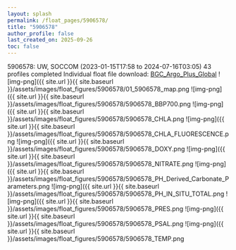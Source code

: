 ```yaml
---
layout: splash
permalink: /float_pages/5906578/
title: "5906578"
author_profile: false
last_created_on: 2025-09-26
toc: false
---
```

 
5906578: UW, SOCCOM (2023-01-15T17:58 to 2024-07-16T03:05)
43 profiles completed
Individual float file download: [BGC_Argo_Plus_Global](https://ftp.soest.hawaii.edu/bgc_argo_plus/Individual_Floats/outliers_removed/5906578_Sprof_processed.nc)
![img-png]({{ site.url }}{{ site.baseurl }}/assets/images/float_figures/5906578/01_5906578_map.png
![img-png]({{ site.url }}{{ site.baseurl }}/assets/images/float_figures/5906578/5906578_BBP700.png
![img-png]({{ site.url }}{{ site.baseurl }}/assets/images/float_figures/5906578/5906578_CHLA.png
![img-png]({{ site.url }}{{ site.baseurl }}/assets/images/float_figures/5906578/5906578_CHLA_FLUORESCENCE.png
![img-png]({{ site.url }}{{ site.baseurl }}/assets/images/float_figures/5906578/5906578_DOXY.png
![img-png]({{ site.url }}{{ site.baseurl }}/assets/images/float_figures/5906578/5906578_NITRATE.png
![img-png]({{ site.url }}{{ site.baseurl }}/assets/images/float_figures/5906578/5906578_PH_Derived_Carbonate_Parameters.png
![img-png]({{ site.url }}{{ site.baseurl }}/assets/images/float_figures/5906578/5906578_PH_IN_SITU_TOTAL.png
![img-png]({{ site.url }}{{ site.baseurl }}/assets/images/float_figures/5906578/5906578_PRES.png
![img-png]({{ site.url }}{{ site.baseurl }}/assets/images/float_figures/5906578/5906578_PSAL.png
![img-png]({{ site.url }}{{ site.baseurl }}/assets/images/float_figures/5906578/5906578_TEMP.png
